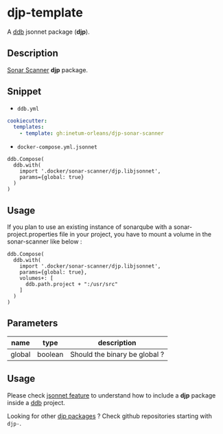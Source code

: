 # djp-template

A [ddb](https://inetum-orleans.github.io/docker-devbox-ddb) jsonnet package (**djp**).

## Description

[Sonar Scanner](https://docs.sonarqube.org/latest/analysis/scan/sonarscanner/) **djp** package.

## Snippet

- `ddb.yml`

```yaml
cookiecutter:
  templates:
    - template: gh:inetum-orleans/djp-sonar-scanner
```

- `docker-compose.yml.jsonnet`

```jsonnet
ddb.Compose(
  ddb.with(
    import '.docker/sonar-scanner/djp.libjsonnet',
    params={global: true}
  )
)
```

## Usage

If you plan to use an existing instance of sonarqube with a sonar-project.properties file in your project, you have to mount a volume in the sonar-scanner like below :

```jsonnet
ddb.Compose(
  ddb.with(
    import '.docker/sonar-scanner/djp.libjsonnet',
    params={global: true},
    volumes+: [
      ddb.path.project + ":/usr/src"
    ]
  )
)
```

## Parameters

| name  | type | description |
| ------------- | ------------- | ------------- |
| global  | boolean  | Should the binary be global ?

## Usage

Please check [jsonnet feature](https://inetum-orleans.github.io/docker-devbox-ddb/features/jsonnet/#ddb-jsonnet-packages-djp)
to understand how to include a **djp** package inside a [ddb](https://inetum-orleans.github.io/docker-devbox-ddb) project.

Looking for other [djp packages](https://github.com/inetum-orleans?q=djp-) ? Check github repositories starting with `djp-`.
